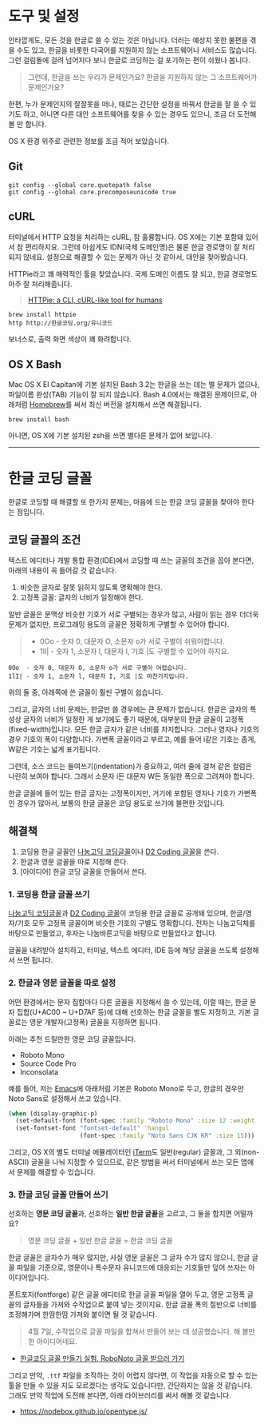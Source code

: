 # 도구 및 설정

안타깝게도, 모든 것을 한글로 쓸 수 있는 것은 아닙니다. 더러는 예상치 못한 불편을 겪을 수도 있고, 한글을 비롯한 다국어를 지원하지 않는 소프트웨어나 서비스도 많습니다. 그런 걸림돌에 걸려 넘어지다 보니 한글로 코딩하는 걸 포기하는 편이 쉬웠나 봅니다.

> 그런데, 한글을 쓰는 우리가 문제인가요? 한글을 지원하지 않는 그 소프트웨어가 문제인가요?

한편, 누가 문제인지의 잘잘못을 떠나, 때로는 간단한 설정을 바꿔서 한글을 잘 쓸 수 있기도 하고, 아니면 다른 대안 소프트웨어를 찾을 수 있는 경우도 있으니, 조금 더 도전해 볼 만 합니다.

OS X 환경 위주로 관련한 정보를 조금 적어 보았습니다.

## Git

``` shell
git config --global core.quotepath false
git config --global core.precomposeunicode true
```

## cURL

터미널에서 HTTP 요청을 처리하는 cURL, 참 훌륭합니다. OS X에는 기본 포함돼 있어서 참 편리하지요. 그런데 아쉽게도 IDN(국제 도메인명)은 물론 한글 경로명이 잘 처리되지 않네요. 설정으로 해결할 수 있는 문제가 아닌 것 같아서, 대안을 찾아봤습니다.

HTTPie라고 꽤 매력적인 툴을 찾았습니다. 국제 도메인 이름도 잘 되고, 한글 경로명도 아주 잘 처리해줍니다.

> [HTTPie: a CLI, cURL-like tool for humans](https://github.com/jkbrzt/httpie)

``` shell
brew install httpie
http http://한글코딩.org/유니코드
```

보너스로, 출력 화면 색상이 꽤 화려합니다.

## OS X Bash

Mac OS X El Capitan에 기본 설치된 Bash 3.2는 한글을 쓰는 데는 별 문제가 없으나, 파일이름 완성(TAB) 기능이 잘 되지 않습니다. Bash 4.0에서는 해결된 문제이므로, 아래처럼 [Homebrew][]를 써서 최신 버전을 설치해서 쓰면 해결됩니다.

``` shell
brew install bash
```

아니면, OS X에 기본 설치된 zsh을 쓰면 별다른 문제가 없어 보입니다.

--------

# 한글 코딩 글꼴

한글로 코딩할 때 해결할 또 한가지 문제는, 마음에 드는 한글 코딩 글꼴을 찾아야 한다는 점입니다.

## 코딩 글꼴의 조건

텍스트 에디터나 개발 통합 환경(IDE)에서 코딩할 때 쓰는 글꼴의 조건을 꼽아 본다면, 아래의 내용이 꼭 들어갈 것 같습니다.

1. 비슷한 글자로 잘못 읽히지 않도록 명확해야 한다.
1. 고정폭 글꼴: 글자의 너비가 일정해야 한다.

일반 글꼴은 문맥상 비슷한 기호가 서로 구별되는 경우가 많고, 사람이 읽는 경우 더더욱 문제가 없지만, 프로그래밍 용도의 글꼴은 정확하게 구별할 수 있어야 합니다.

> * 0Oo - 숫자 0, 대문자 O, 소문자 o가 서로 구별이 쉬워야합니다.
> * 1lI| - 숫자 1, 소문자 l, 대문자 I, 기호 |도 구별할 수 있어야 하지요.

``` plain
0Oo  - 숫자 0, 대문자 O, 소문자 o가 서로 구별이 어렵습니다.
1lI| - 숫자 1, 소문자 l, 대문자 I, 기호 |도 마찬가지입니다.
```

위의 둘 중, 아래쪽에 쓴 글꼴이 훨씬 구별이 쉽습니다.

그리고, 글자의 너비 문제는, 한글만 쓸 경우에는 큰 문제가 없습니다. 한글은 글자의 특성상 글자의 너비가 일정한 게 보기에도 좋기 때문에, 대부분의 한글 글꼴이 고정폭(fixed-width)입니다. 모든 한글 글자가 같은 너비를 차지합니다. 그러나 영자나 기호의 경우 기호의 폭이 다양합니다. 가변폭 글꼴이라고 부르고, 예를 들어 i같은 기호는 좁게, W같은 기호는 넓게 표기됩니다.

그런데, 소스 코드는 들여쓰기(indentation)가 중요하고, 여러 줄에 걸쳐 같은 컬럼은 나란히 보여야 합니다. 그래서 소문자 i든 대문자 W든 동일한 폭으로 그려져야 합니다.

한글 글꼴에 들어 있는 한글 글자는 고정폭이지만, 거기에 포함된 영자나 기호가 가변폭인 경우가 많아서, 보통의 한글 글꼴은 코딩 용도로 쓰기에 불편한 것입니다.

## 해결책

1. 코딩용 한글 글꼴인 [나눔고딕 코딩글꼴]이나 [D2 Coding 글꼴]을 쓴다.
1. 한글과 영문 글꼴을 따로 지정해 쓴다.
1. [아이디어] 한글 코딩 글꼴을 만들어서 쓴다.

### 1. 코딩용 한글 글꼴 쓰기

[나눔고딕 코딩글꼴]과 [D2 Coding 글꼴]이 코딩용 한글 글꼴로 공개돼 있으며, 한글/영자/기호 모두 고정폭 글꼴이며 비슷한 기호의 구별도 명확합니다. 전자는 나눔고딕체를 바탕으로 만들었고, 후자는 나눔바른고딕을 바탕으로 만들었다고 합니다.

글꼴을 내려받아 설치하고, 터미널, 텍스트 에디터, IDE 등에 해당 글꼴을 쓰도록 설정해서 쓰면 됩니다.

### 2. 한글과 영문 글꼴을 따로 설정

어떤 환경에서는 문자 집합마다 다른 글꼴을 지정해서 쓸 수 있는데, 이럴 때는, 한글 문자 집합(U+AC00 ~ U+D7AF 등)에 대해 선호하는 한글 글꼴을 별도 지정하고, 기본 글꼴로는 영문 개발자(고정폭) 글꼴을 지정하면 됩니다.

아래는 추천 드릴만한 영문 코딩 글꼴입니다.

* Roboto Mono
* Source Code Pro
* Inconsolata

예를 들어, 저는 [Emacs]에 아래처럼 기본은 Roboto Mono로 두고, 한글의 경우만 Noto Sans로 설정해서 쓰고 있습니다.

``` clojure
(when (display-graphic-p)
  (set-default-font (font-spec :family "Roboto Mono" :size 12 :weight 'light))
  (set-fontset-font "fontset-default" 'hangul
                    (font-spec :family "Noto Sans CJK KR" :size 15)))
```

그리고, OS X의 별도 터미널 에뮬레이터인 [iTerm]도 일반(regular) 글꼴과, 그 외(non-ASCII) 글꼴을 나눠 지정할 수 있으므로, 같은 방법을 써서 터미널에서 쓰는 모든 앱에서 문제를 해결할 수 있습니다.

### 3. 한글 코딩 글꼴 만들어 쓰기

선호하는 **영문 코딩 글꼴**과, 선호하는 **일반 한글 글꼴**을 고르고, 그 둘을 합치면 어떨까요?

> 영문 코딩 글꼴 + 일반 한글 글꼴 = 한글 코딩 글꼴

한글 글꼴은 글자수가 매우 많지만, 사실 영문 글꼴은 그 글자 수가 많지 않으니, 한글 글꼴 파일을 기준으로, 영문이나 특수문자 유니코드에 대응되는 기호들만 덮어 쓰자는 아이디어입니다.

폰트포지(fontforge) 같은 글꼴 에디터로 한글 글꼴 파일을 열어 두고, 영문 고정폭 글꼴의 글자들을 가져와 수작업으로 붙여 넣는 것이지요. 한글 글꼴 폭의 절반으로 너비를 조정해가며 한땀한땀 가져와 붙이면 될 것 같습니다.

> 4월 7일, 수작업으로 글꼴 파일을 합쳐서 만들어 보는 데 성공했습니다. 해 볼만한 아이디어네요.

* [한글코딩 글꼴 만들기 실험, RoboNoto 글꼴 받으러 가기](/글꼴실험.html)

그리고 만약, `.ttf` 파일을 조작하는 것이 어렵지 않다면, 이 작업을 자동으로 할 수 있는 툴을 만들 수 있을 지도 모르겠다는 생각도 있습니다만, 간단하지는 않을 것 같습니다. 그래도 만약 작업에 도전해 본다면, 아래 라이브러리를 써서 해볼 것 같습니다.

* https://nodebox.github.io/opentype.js/

[iTerm]: https://www.iterm2.com
[Emacs]: https://emacsformacosx.com
[D2 Coding 글꼴]: http://dev.naver.com/projects/d2coding/
[나눔고딕 코딩글꼴]: http://dev.naver.com/projects/nanumfont/
[Homebrew]: http://brew.sh
